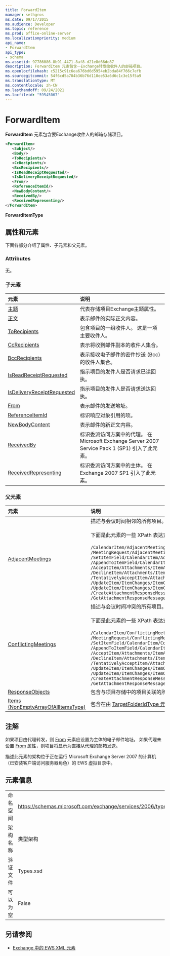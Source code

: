 ```yaml
---
title: ForwardItem
manager: sethgros
ms.date: 09/17/2015
ms.audience: Developer
ms.topic: reference
ms.prod: office-online-server
ms.localizationpriority: medium
api_name:
- ForwardItem
api_type:
- schema
ms.assetid: 97786086-8b91-4471-8af8-d21e8d66de87
description: ForwardItem 元素包含一Exchange转发给收件人的邮箱项目。
ms.openlocfilehash: c5215c91c6ea676bd6d5954eb2bda84f766c7efb
ms.sourcegitcommit: 54f6cd5a704b36b76d110ee53a6d6c1c3e15f5a9
ms.translationtype: MT
ms.contentlocale: zh-CN
ms.lasthandoff: 09/24/2021
ms.locfileid: "59545067"
---
```

# <a name="forwarditem"></a>ForwardItem

**ForwardItem** 元素包含要Exchange收件人的邮箱存储项目。 
  
```xml
<ForwardItem>
   <Subject/>
   <Body/>
   <ToRecipients/>
   <CcRecipients/>
   <BccRecipients/>
   <IsReadReceiptRequested/>
   <IsDeliveryReceiptRequested/>
   <From/>
   <ReferenceItemId/>
   <NewBodyContent/>
   <ReceivedBy/>
   <ReceivedRepresenting/>
</ForwardItem>
```

**ForwardItemType**

## <a name="attributes-and-elements"></a>属性和元素

下面各部分介绍了属性、子元素和父元素。
  
### <a name="attributes"></a>Attributes

无。
  
### <a name="child-elements"></a>子元素

|**元素**|**说明**|
|:-----|:-----|
|[主题](subject.md) <br/> |代表存储项目Exchange主题属性。  <br/> |
|[正文](body.md) <br/> |表示邮件的实际正文内容。  <br/> |
|[ToRecipients](torecipients.md) <br/> |包含项目的一组收件人。 这是一项主要收件人。  <br/> |
|[CcRecipients](ccrecipients.md) <br/> |表示将收到邮件副本的收件人集合。  <br/> |
|[BccRecipients](bccrecipients.md) <br/> |表示接收电子邮件的密件抄送 (Bcc) 的收件人集合。  <br/> |
|[IsReadReceiptRequested](isreadreceiptrequested.md) <br/> |指示项目的发件人是否请求已读回执。  <br/> |
|[IsDeliveryReceiptRequested](isdeliveryreceiptrequested.md) <br/> |指示项目的发件人是否请求送达回执。  <br/> |
|[From](from.md) <br/> |表示邮件的发送地址。  <br/> |
|[ReferenceItemId](referenceitemid.md) <br/> |标识响应对象引用的项。  <br/> |
|[NewBodyContent](newbodycontent.md) <br/> |表示邮件的新正文内容。  <br/> |
|[ReceivedBy](receivedby.md) <br/> |标识委派访问方案中的代理。 在 Microsoft Exchange Server 2007 Service Pack 1 (SP1) 引入了此元素。  <br/> |
|[ReceivedRepresenting](receivedrepresenting.md) <br/> |标识委派访问方案中的主体。 在 Exchange 2007 SP1 引入了此元素。  <br/> |
   
### <a name="parent-elements"></a>父元素

|**元素**|**说明**|
|:-----|:-----|
|[AdjacentMeetings](adjacentmeetings.md) <br/> | 描述与会议时间相邻的所有项目。  <br/><br/>  下面是此元素的一些 XPath 表达式： <br/> <br/>  `/CalendarItem/AdjacentMeetings` <br/>  `/MeetingRequest/AdjacentMeetings` <br/>  `/SetItemField/CalendarItem/AdjacentMeetings` <br/>  `/AppendToItemField/CalendarItem/AdjacentMeetings` <br/>  `/AcceptItem/Attachments/ItemAttachment/CalendarItem/AdjacentMeetings` <br/>  `/DeclineItem/Attachments/ItemAttachment/CalendarItem/AdjacentMeetings` <br/>  `/TentativelyAcceptItem/Attachments/ItemAttachment/CalendarItem/AdjacentMeetings` <br/>  `/UpdateItem/ItemChanges/ItemChange/Updates/SetItemField/CalendarItem/AdjacentMeetings` <br/>  `/UpdateItem/ItemChanges/ItemChange/Updates/AppendToItemField/CalendarItem/AdjacentMeetings` <br/>  `/CreateAttachmentResponseMessage/Attachments/ItemAttachment/CalendarItem/AdjacentMeetings` <br/>  `/GetAttachmentResponseMessage/Attachments/ItemAttachment/CalendarItem/AdjacentMeetings` <br/> |
|[ConflictingMeetings](conflictingmeetings.md) <br/> | 描述与会议时间冲突的所有项目。  <br/><br/>  下面是此元素的一些 XPath 表达式： <br/> <br/>  `/CalendarItem/ConflictingMeetings` <br/>  `/MeetingRequest/ConflictingMeetings` <br/>  `/SetItemField/CalendarItem/ConflictingMeetings` <br/>  `/AppendToItemField/CalendarItem/ConflictingMeetings` <br/>  `/AcceptItem/Attachments/ItemAttachment/CalendarItem/ConflictingMeetings` <br/>  `/DeclineItem/Attachments/ItemAttachment/CalendarItem/ConflictingMeetings` <br/>  `/TentativelyAcceptItem/Attachments/ItemAttachment/CalendarItem/ConflictingMeetings` <br/>  `/UpdateItem/ItemChanges/ItemChange/Updates/SetItemField/CalendarItem/ConflictingMeetings` <br/>  `/UpdateItem/ItemChanges/ItemChange/Updates/AppendToItemField/CalendarItem/ConflictingMeetings` <br/>  `/CreateAttachmentResponseMessage/Attachments/ItemAttachment/CalendarItem/ConflictingMeetings` <br/>  `/GetAttachmentResponseMessage/Attachments/ItemAttachment/CalendarItem/ConflictingMeetings` <br/> |
|[ResponseObjects](responseobjects.md) <br/> |包含与项目存储中的项目关联的所有响应Exchange的集合。  <br/> |
|[Items (NonEmptyArrayOfAllItemsType)](items-nonemptyarrayofallitemstype.md) <br/> |包含在由 [TargetFolderIdType 元素的 ParentFolderId ](parentfolderid-targetfolderidtype.md) (标识的文件夹中) 数组。  <br/> |
   
## <a name="remarks"></a>注解

如果项目由代理转发，则 [From](from.md) 元素应设置为主体的电子邮件地址。 如果代理未设置 [From](from.md) 属性，则项目将显示为直接从代理的邮箱发送。 
  
描述此元素的架构位于正在运行 Microsoft Exchange Server 2007 的计算机（已安装客户端访问服务器角色）的 EWS 虚拟目录中。
  
## <a name="element-information"></a>元素信息

|||
|:-----|:-----|
|命名空间  <br/> |https://schemas.microsoft.com/exchange/services/2006/types  <br/> |
|架构名称  <br/> |类型架构  <br/> |
|验证文件  <br/> |Types.xsd  <br/> |
|可以为空  <br/> |False  <br/> |
   
## <a name="see-also"></a>另请参阅

- [Exchange 中的 EWS XML 元素](ews-xml-elements-in-exchange.md)


